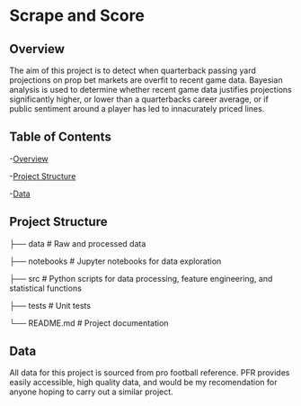 # Scrape and Score

## Overview 
The aim of this project is to detect when quarterback passing yard projections on prop bet markets are overfit to recent game data. Bayesian analysis is used to determine whether recent game data justifies projections significantly higher, or lower than a quarterbacks career average, or if public sentiment around a player has led to innacurately priced lines. 

## Table of Contents
-[Overview](#overview)

-[Project Structure](#project-structure)

-[Data](#data)

## Project Structure

├── data            # Raw and processed data

├── notebooks       # Jupyter notebooks for data exploration

├── src             # Python scripts for data processing, feature engineering, and statistical functions

├── tests           # Unit tests

└── README.md       # Project documentation

## Data
All data for this project is sourced from pro football reference. PFR provides easily accessible, high quality data, and would be my recomendation for anyone hoping to carry out a similar project.